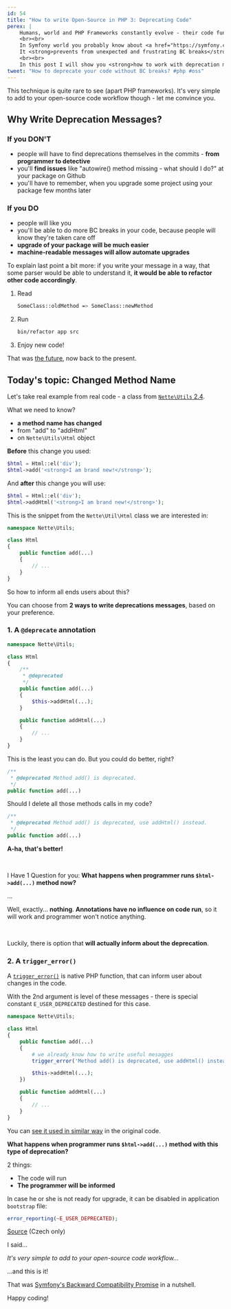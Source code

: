```yaml
---
id: 54
title: "How to write Open-Source in PHP 3: Deprecating Code"
perex: |
    Humans, world and PHP Frameworks constantly evolve - their code functionality changes. Class or method is renamed, method has 1 new argument or new class is decoupled.
    <br><br>
    In Symfony world you probably know about <a href="https://symfony.com/doc/current/contributing/code/bc.html">Backward Compatibility Promise</a>.
    It <strong>prevents from unexpected and frustrating BC breaks</strong> and helps users to upgrade gradually thanks to deprecation messages.
    <br><br>
    In this post I will show you <strong>how to work with deprecation messages</strong>.
tweet: "How to deprecate your code without BC breaks? #php #oss"
---
```


This technique is quite rare to see (apart PHP frameworks). It's very simple to add to your open-source code workflow though - let me convince you.


## Why Write Deprecation Messages?

### If you DON'T

- people will have to find deprecations themselves in the commits - **from programmer to detective**
- you'll **find issues** like "autowire() method missing - what should I do?" at your package on Github
- you'll have to remember, when you upgrade some project using your package few months later

### If you DO

- people will like you
- you'll be able to do more BC breaks in your code, because people will know they're taken care off
- **upgrade of your package will be much easier**
- **machine-readable messages will allow automate upgrades**


To explain last point a bit more: if you write your message in a way, that some parser would be able to understand it, **it would be able to refactor other code accordingly**.

1. Read

    ```bash
    SomeClass::oldMethod => SomeClass::newMethod
    ```

2. Run

    ```bash
    bin/refactor app src
    ```

3. Enjoy new code!


That was [the future](https://github.com/tomasvotruba/Rector), now back to the present.


## Today's topic: Changed Method Name

Let's take real example from real code - a class from [`Nette\Utils` 2.4](https://doc.nette.org/en/2.4/html-elements#toc-elements-content).

What we need to know?

- **a method name has changed**
- from "add" to "addHtml"
- on `Nette\Utils\Html` object


**Before** this change you used:

```php
$html = Html::el('div');
$html->add('<strong>I am brand new!</strong>');
```

And **after** this change you will use:

```php
$html = Html::el('div');
$html->addHtml('<strong>I am brand new!</strong>');
```


This is the snippet from the `Nette\Util\Html` class we are interested in:


```php
namespace Nette\Utils;

class Html
{
    public function add(...)
    {
        // ...
    }
}
```

So how to inform all ends users about this?

You can choose from **2 ways to write deprecations messages**, based on your preference.


### 1. A `@deprecate` annotation


```php
namespace Nette\Utils;

class Html
{
    /**
     * @deprecated
     */
    public function add(...)
    {
        $this->addHtml(...);
    }

    public function addHtml(...)
    {
        // ...
    }
}
```

This is the least you can do. But you could do better, right?

```php
/**
 * @deprecated Method add() is deprecated.
 */
public function add(...)
```

Should I delete all those methods calls in my code?

```php
/**
 * @deprecated Method add() is deprecated, use addHtml() instead.
 */
public function add(...)
```


**A-ha, that's better!**

<br>

I Have 1 Question for you: **What happens when programmer runs `$html->add(...)` method now?**

...

Well, exactly... **nothing**. **Annotations have no influence on code run**, so it will work and programmer won't notice anything.

<br>

Luckily, there is option that **will actually inform about the deprecation**.



### 2. A `trigger_error()`

A [`trigger_error()`](https://php.net/manual/en/function.trigger-error.php) is native PHP function, that can inform user about changes in the code.

With the 2nd argument is level of these messages - there is special constant `E_USER_DEPRECATED` destined for this case.

```php
namespace Nette\Utils;

class Html
{
    public function add(...)
    {
        # we already know how to write useful mesagges
        trigger_error('Method add() is deprecated, use addHtml() instead.', E_USER_DEPRECATED);

        $this->addHtml(...);
    })

    public function addHtml(...)
    {
        // ...
    }
}
```


You can [see it used in similar way](https://github.com/nette/utils/blob/f1584033b5af945b470533b466b81a789d532034/src/Utils/Html.php#L362) in the original code.



**What happens when programmer runs `$html->add(...)` method with this type of deprecation?**

2 things:

- The code will run
- **The programmer will be informed**


In case he or she is not ready for upgrade, it can be disabled in application `bootstrap` file:

```php
error_reporting(~E_USER_DEPRECATED);
```

[Source](https://phpfashion.com/jak-spravne-updatovat-nette) (Czech only)



I said...

*It's very simple to add to your open-source code workflow...*

...and this is it!



That was [Symfony's Backward Compatibility Promise](https://symfony.com/doc/current/contributing/code/bc.html) in a nutshell.


Happy coding!
